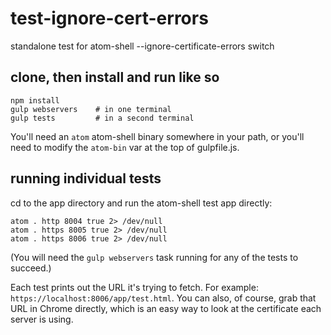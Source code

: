 # test-ignore-cert-errors
standalone test for atom-shell --ignore-certificate-errors switch

## clone, then install and run like so

```
npm install
gulp webservers    # in one terminal
gulp tests         # in a second terminal
```

You'll need an `atom` atom-shell binary somewhere in your path, or you'll need to modify the `atom-bin` var at the top of gulpfile.js.

## running individual tests

cd to the app directory and run the atom-shell test app directly:

```
atom . http 8004 true 2> /dev/null
atom . https 8005 true 2> /dev/null
atom . https 8006 true 2> /dev/null
```

(You will need the `gulp webservers` task running for any of the tests to succeed.)

Each test prints out the URL it's trying to fetch. For example: `https://localhost:8006/app/test.html`. You can also, of course, grab that URL in Chrome directly, which is an easy way to look at the certificate each server is using.




